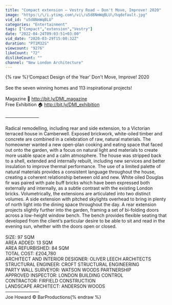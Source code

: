 ```yaml
---
title: "Compact extension – Vestry Road – Don't Move, Improve! 2020"
image: "https:\/\/i.ytimg.com\/vi\/u5d8NmWqBLU\/hqdefault.jpg"
vid_id: "u5d8NmWqBLU"
categories: "Entertainment"
tags: ["Compact","extension","Vestry"]
date: "2022-04-24T09:03:51+03:00"
vid_date: "2020-03-29T15:00:32Z"
duration: "PT1M32S"
viewcount: "9276"
likeCount: "72"
dislikeCount: ""
channel: "New London Architecture"
---
```

{% raw %}‘Compact Design of the Year’ Don't Move, Improve! 2020<br /><br />See the seven winning homes and 113 inspirational projects!<br /><br />Magazine 📖 <a rel="nofollow" target="blank" href="http://bit.ly/DMI_magazine">http://bit.ly/DMI_magazine</a><br />Free Exhibition 🏠 <a rel="nofollow" target="blank" href="http://bit.ly/DMI_exhibition">http://bit.ly/DMI_exhibition</a><br /><br />–––––––––––––––<br /><br />Radical remodelling, including rear and side extension, to a Victorian terraced house in Camberwell. Exposed brickwork, white-oiled timber and concrete are combined in a celebration of raw, natural materials. The homeowner wanted a new open-plan cooking and eating space that faced out onto the garden, with a focus on natural light and materials to create more usable space and a calm atmosphere. The house was stripped back to a shell, extended and internally rebuilt, including new services and better insulation to improve thermal performance. The use of a limited palette of natural materials provides a consistent language throughout the house, creating a coherent relationship between old and new. White oiled Douglas fir was paired with pale buff bricks which have been expressed both externally and internally, as a subtle contrast with the existing London bricks. Volumetrically, the extensions are articulated into two distinct volumes. A side extension with pitched skylights overhead to bring in plenty of north light into the dining space throughout the day. A rear extension projects slightly further into the garden, framing a set of bi-folding doors across a low-height window bench. The bench provides flexible seating that developed from the client’s particular desire to be able to sit and read in the evening sun, whether with the doors open or closed. <br /><br />SIZE: 97 SQM <br />AREA ADDED: 13 SQM <br />AREA REFURBISHED: 84 SQM <br />TOTAL COST: £204,780 <br />ARCHITECT AND INTERIOR DESIGNER: OLIVER LEECH ARCHITECTS <br />STRUCTURAL ENGINEER: CROFT STRUCTURAL ENGINEERING <br />PARTY WALL SURVEYOR: WATSON WOODS PARTNERSHIP <br />APPROVED INSPECTOR: LONDON BUILDING CONTROL <br />CONTRACTOR: FIRFIELD CONSTRUCTION <br />LANDSCAPE ARCHITECT: ANDERSON WOODS<br />–––––––––––––––<br />Joe Howard © BarProductions{% endraw %}
